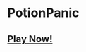 # PotionPanic
 
## [Play Now!](https://github.com/mcdonaldduncan/PotionPanic/blob/main/Builds/index.html)
